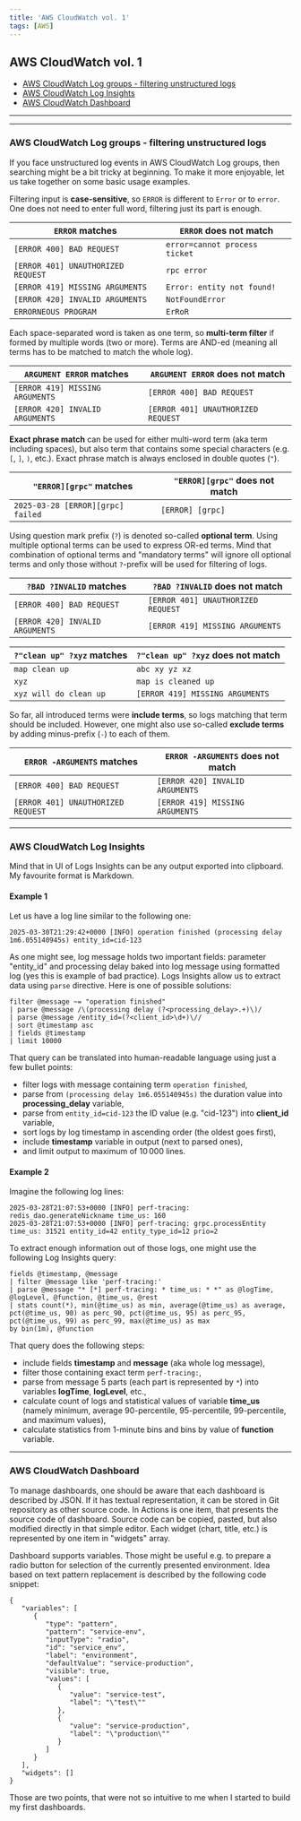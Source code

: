 ```yaml
---
title: 'AWS CloudWatch vol. 1'
tags: [AWS]
---
```


## AWS CloudWatch vol. 1

 - [AWS CloudWatch Log groups - filtering unstructured logs](#aws-cloudwatch-log-groups---filtering-unstructured-logs)
 - [AWS CloudWatch Log Insights](#aws-cloudwatch-log-insights)
 - [AWS CloudWatch Dashboard](#aws-cloudwatch-dashboard)

---

---

### AWS CloudWatch Log groups - filtering unstructured logs

If you face unstructured log events in AWS CloudWatch Log groups, then searching might be a bit tricky at
beginning. To make it more enjoyable, let us take together on some basic usage examples.

Filtering input is **case-sensitive**, so `ERROR` is different to `Error` or to `error`.
One does not need to enter full word, filtering just its part is enough.

| `ERROR` matches                    | `ERROR` does not match        |
|------------------------------------|-------------------------------|
| `[ERROR 400] BAD REQUEST`          | `error=cannot process ticket` |
| `[ERROR 401] UNAUTHORIZED REQUEST` | `rpc error`                   |
| `[ERROR 419] MISSING ARGUMENTS`    | `Error: entity not found!`    |
| `[ERROR 420] INVALID ARGUMENTS`    | `NotFoundError`               |
| `ERRORNEOUS PROGRAM`               | `ErRoR`                       |

Each space-separated word is taken as one term, so **multi-term filter** if formed by multiple words
(two or more). Terms are AND-ed (meaning all terms has to be matched to match the whole log).

| `ARGUMENT ERROR` matches        | `ARGUMENT ERROR` does not match    |
|---------------------------------|------------------------------------|
| `[ERROR 419] MISSING ARGUMENTS` | `[ERROR 400] BAD REQUEST`          |
| `[ERROR 420] INVALID ARGUMENTS` | `[ERROR 401] UNAUTHORIZED REQUEST` |

**Exact phrase match** can be used for either multi-word term (aka term including spaces),
but also term that contains some special characters (e.g. `[`, `]`, `)`, etc.).
Exact phrase match is always enclosed in double quotes (`"`).

| `"ERROR][grpc"` matches           | `"ERROR][grpc"` does not match |
|-----------------------------------|--------------------------------|
| `2025-03-28 [ERROR][grpc] failed` | `[ERROR] [grpc]`               |

Using question mark prefix (`?`) is denoted so-called **optional term**.
Using multiple optional terms can be used to express OR-ed terms.
Mind that combination of optional terms and "mandatory terms" will ignore oll optional terms
and only those without `?`-prefix will be used for filtering of logs.

| `?BAD ?INVALID` matches            | `?BAD ?INVALID` does not match     |
|------------------------------------|------------------------------------|
| `[ERROR 400] BAD REQUEST`          | `[ERROR 401] UNAUTHORIZED REQUEST` |
| `[ERROR 420] INVALID ARGUMENTS`    | `[ERROR 419] MISSING ARGUMENTS`    |

| `?"clean up" ?xyz` matches | `?"clean up" ?xyz` does not match |
|----------------------------|-----------------------------------|
| `map clean up`             | `abc xy yz xz`                    |
| `xyz`                      | `map is cleaned up`               |
| `xyz will do clean up`     | `[ERROR 419] MISSING ARGUMENTS`   |

So far, all introduced terms were **include terms**, so logs matching that term should be included.
However, one might also use so-called **exclude terms** by adding minus-prefix (`-`) to each of them.

| `ERROR -ARGUMENTS` matches         | `ERROR -ARGUMENTS` does not match |
|------------------------------------|-----------------------------------|
| `[ERROR 400] BAD REQUEST`          | `[ERROR 420] INVALID ARGUMENTS`   |
| `[ERROR 401] UNAUTHORIZED REQUEST` | `[ERROR 419] MISSING ARGUMENTS`   |


---

### AWS CloudWatch Log Insights

Mind that in UI of Logs Insights can be any output exported into clipboard.
My favourite format is Markdown.


#### Example 1

Let us have a log line similar to the following one:

```text
2025-03-30T21:29:42+0000 [INFO] operation finished (processing delay 1m6.055140945s) entity_id=cid-123
```

As one might see, log message holds two important fields: parameter "entity_id" and processing delay
baked into log message using formatted log (yes this is example of bad practice). Logs Insights allow
us to extract data using `parse` directive. Here is one of possible solutions: 

```text
filter @message ~= "operation finished"
| parse @message /\(processing delay (?<processing_delay>.+)\)/
| parse @message /entity_id=(?<client_id>\d+)\//
| sort @timestamp asc
| fields @timestamp
| limit 10000
```

That query can be translated into human-readable language using just a few bullet points:
 - filter logs with message containing term `operation finished`,
 - parse from `(processing delay 1m6.055140945s)` the duration value into **processing_delay** variable,
 - parse from `entity_id=cid-123` the ID value (e.g. "cid-123") into **client_id** variable,
 - sort logs by log timestamp in ascending order (the oldest goes first),
 - include **timestamp** variable in output (next to parsed ones),
 - and limit output to maximum of 10 000 lines.


#### Example 2

Imagine the following log lines:

```text
2025-03-28T21:07:53+0000 [INFO] perf-tracing: redis_dao.generateNickname time_us: 160 
2025-03-28T21:07:53+0000 [INFO] perf-tracing: grpc.processEntity time_us: 31521 entity_id=42 entity_type_id=12 prio=2
```

To extract enough information out of those logs, one might use the following Log Insights query:

```text
fields @timestamp, @message
| filter @message like 'perf-tracing:'
| parse @message "* [*] perf-tracing: * time_us: * *" as @logTime, @logLevel, @function, @time_us, @rest
| stats count(*), min(@time_us) as min, average(@time_us) as average, pct(@time_us, 90) as perc_90, pct(@time_us, 95) as perc_95, pct(@time_us, 99) as perc_99, max(@time_us) as max
by bin(1m), @function
```

That query does the following steps:
 - include fields **timestamp** and **message** (aka whole log message),
 - filter those containing exact term `perf-tracing:`,
 - parse from message 5 parts (each part is represented by `*`) into variables **logTime**, **logLevel**, etc.,
 - calculate count of logs and statistical values of variable **time_us** (namely minimum, average 90-percentile,
   95-percentile, 99-percentile, and maximum values),
 - calculate statistics from 1-minute bins and bins by value of **function** variable. 


---

### AWS CloudWatch Dashboard

To manage dashboards, one should be aware that each dashboard is described by JSON. If it has textual
representation, it can be stored in Git repository as other source code. In Actions is one item, that
presents the source code of dashboard. Source code can be copied, pasted, but also modified directly
in that simple editor. Each widget (chart, title, etc.) is represented by one item in "widgets"
array.

Dashboard supports variables. Those might be useful e.g. to prepare a radio button for selection of 
the currently presented environment. Idea based on text pattern replacement is described by the
following code snippet:

```text
{
   "variables": [
      {
         "type": "pattern",
         "pattern": "service-env",
         "inputType": "radio",
         "id": "service_env",
         "label": "environment",
         "defaultValue": "service-production",
         "visible": true,
         "values": [
            {
               "value": "service-test",
               "label": "\"test\""
            },
            {
               "value": "service-production",
               "label": "\"production\""
            }
         ]
      }
   ],
   "widgets": []
}
```

Those are two points, that were not so intuitive to me when I started to build my first dashboards.
